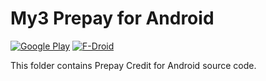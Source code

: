 My3 Prepay for Android
=========================
[![Google Play](https://play.google.com/intl/en_us/badges/images/badge_new.png)](https://play.google.com/store/apps/details?id=damo.three.ie)
[![F-Droid](https://f-droid.org/wiki/images/c/c4/F-Droid-button_available-on.png)](https://f-droid.org/repository/browse/?fdid=damo.three.ie)

This folder contains Prepay Credit for Android source code.